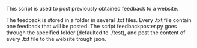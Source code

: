 This script is used to post previously obtained feedback to a website.

The feedback is stored in a folder in several .txt files. 
Every .txt file contain one feedback that will be posted.
The script feedbackposter.py goes through the specified folder
(defaulted to ./test), and post the content of every .txt file
to the website trough json.